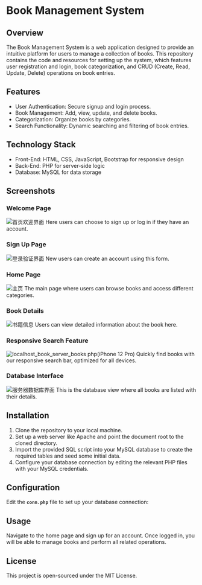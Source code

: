 


# Book Management System

## Overview

The Book Management System is a web application designed to provide an intuitive platform for users to manage a collection of books. This repository contains the code and resources for setting up the system, which features user registration and login, book categorization, and CRUD (Create, Read, Update, Delete) operations on book entries.

## Features

- User Authentication: Secure signup and login process.
- Book Management: Add, view, update, and delete books.
- Categorization: Organize books by categories.
- Search Functionality: Dynamic searching and filtering of book entries.

## Technology Stack

- Front-End: HTML, CSS, JavaScript, Bootstrap for responsive design
- Back-End: PHP for server-side logic
- Database: MySQL for data storage

## Screenshots

### Welcome Page
![首页欢迎界面](https://github.com/danniyh/Interactive-Book-Library-System/assets/134665097/1942c91e-0616-416d-98e2-4593d4c7f2b9)
Here users can choose to sign up or log in if they have an account.

### Sign Up Page
![登录验证界面](https://github.com/danniyh/Interactive-Book-Library-System/assets/134665097/349cf018-e00f-4b63-bd95-b4cf7734e6e6)
New users can create an account using this form.

### Home Page
![主页](https://github.com/danniyh/Interactive-Book-Library-System/assets/134665097/4d501b54-91f9-42c6-a87b-dde0f2e9ff66)
The main page where users can browse books and access different categories.

### Book Details
![书籍信息](https://github.com/danniyh/Interactive-Book-Library-System/assets/134665097/288980c7-95c8-4473-ad99-ebd4948ed9ca)
Users can view detailed information about the book here.

### Responsive Search Feature
![localhost_book_server_books php(iPhone 12 Pro)](https://github.com/danniyh/Responsive-Book-Library-System/assets/134665097/d1f8e75e-d5b7-4dfc-9546-367afc377943)
Quickly find books with our responsive search bar, optimized for all devices.

### Database Interface
![服务器数据库界面](https://github.com/danniyh/Interactive-Book-Library-System/assets/134665097/17c46749-db31-4124-b116-0a3e461d0623)
This is the database view where all books are listed with their details.

## Installation

1. Clone the repository to your local machine.
2. Set up a web server like Apache and point the document root to the cloned directory.
3. Import the provided SQL script into your MySQL database to create the required tables and seed some initial data.
4. Configure your database connection by editing the relevant PHP files with your MySQL credentials.

## Configuration

Edit the **`conn.php`** file to set up your database connection:



## Usage

Navigate to the home page and sign up for an account. Once logged in, you will be able to manage books and perform all related operations.

## License

This project is open-sourced under the MIT License.
